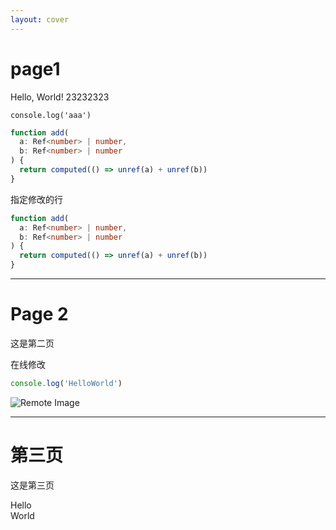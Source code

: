 ```yaml
---
layout: cover
---
```


# page1

Hello, World!  23232323
```
console.log('aaa')
```

```ts { 2,3 }
function add(
  a: Ref<number> | number,
  b: Ref<number> | number
) {
  return computed(() => unref(a) + unref(b))
}
```
指定修改的行
```ts {2,3 | 5 }
function add(
  a: Ref<number> | number,
  b: Ref<number> | number
) {
  return computed(() => unref(a) + unref(b))
}
```


---

# Page 2
这是第二页

在线修改
```ts {monaco}
console.log('HelloWorld')
```

![Remote Image](<https://sli.dev/favicon.png>)

---

# 第三页
这是第三页

<div v-click>Hello</div>
<div v-after>World</div>



<!-- 这是一条备注 -->